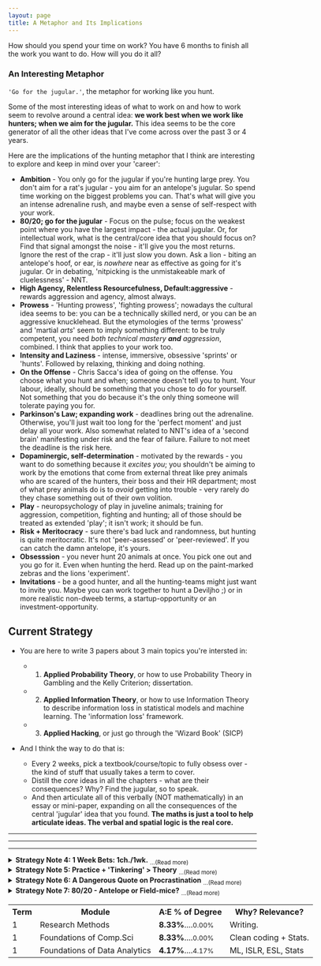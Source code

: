 ```yaml
---
layout: page
title: A Metaphor and Its Implications 
---
```


<p class="message">
  How should you spend your time on work? You have 6 months to finish all the work you want to do. How will you do it all?
 
### An Interesting Metaphor

`'Go for the jugular.'`, the metaphor for working like you hunt.

Some of the most interesting ideas of what to work on and how to work seem to revolve around a central idea: **we work best when we work like hunters; when we aim for the jugular.** This idea seems to be the core generator of all the other ideas that I've come across over the past 3 or 4 years.

Here are the implications of the hunting metaphor that I think are interesting to explore and keep in mind over your 'career':

* **Ambition** - You only go for the jugular if you're hunting large prey. You don't aim for a rat's jugular - you aim for an antelope's jugular. So spend time working on the biggest problems you can. That's what will give you an intense adrenaline rush, and maybe even a sense of self-respect with your work.
* **80/20; go for the jugular** - Focus on the pulse; focus on the weakest point where you have the largest impact - the actual jugular. Or, for intellectual work, what is the central/core idea that you should focus on? Find that signal amongst the noise - it'll give you the most returns. Ignore the rest of the crap - it'll just slow you down. Ask a lion - biting an antelope's hoof, or ear, is *nowhere* near as effective as going for it's jugular. Or in debating, 'nitpicking is the unmistakeable mark of cluelessness' - NNT.
* **High Agency, Relentless Resourcefulness, Default:aggressive** - rewards aggression and agency, almost always.
* **Prowess** - 'Hunting prowess', 'fighting prowess'; nowadays the cultural idea seems to be: you can be a technically skilled nerd, or you can be an aggressive knucklehead. But the etymologies of the terms 'prowess' and 'martial *arts*' seem to imply something different: to be truly competent, you need *both technical mastery **and** aggression*, combined. I think that applies to your work too. 
* **Intensity and Laziness** - intense, immersive, obsessive 'sprints' or 'hunts'. Followed by relaxing, thinking and doing nothing.
* **On the Offense** - Chris Sacca's idea of going on the offense. You choose what you hunt and when; someone doesn't tell you to hunt. Your labour, ideally, should be something that you chose to do for yourself. Not something that you do because it's the only thing someone will tolerate paying you for.
* **Parkinson's Law; expanding work** - deadlines bring out the adrenaline. Otherwise, you'll just wait too long for the 'perfect moment' and just delay all your work. Also somewhat related to NNT's idea of a 'second brain' manifesting under risk and the fear of failure. Failure to not meet the deadline is the risk here.
* **Dopaminergic, self-determination** - motivated by the rewards - you want to do something because it *excites you*; you shouldn't be aiming to work by the emotions that come from external threat like prey animals who are scared of the hunters, their boss and their HR department; most of what prey animals do is to *avoid* getting into trouble - very rarely do they chase something out of their own volition.
* **Play** - neuropsychology of play in juveline animals; training for aggression, competition, fighting and hunting; all of those should be treated as extended 'play'; it isn't work; it should be fun.
* **Risk + Meritocracy** - sure there's bad luck and randomness, but hunting is quite meritocratic. It's not 'peer-assessed' or 'peer-reviewed'. If you can catch the damn antelope, it's yours.
* **Obsesssion** - you never hunt 20 animals at once. You pick one out and you go for it. Even when hunting the herd. Read up on the paint-marked zebras and the lions 'experiment'.
* **Invitations** - be a good hunter, and all the hunting-teams might just want to invite you. Maybe you can work together to hunt a Deviljho ;) or in more realistic non-dweeb terms, a startup-opportunity or an investment-opportunity.


## Current Strategy

* You are here to write 3 papers about 3 main topics you're intersted in: 
  * 1. **Applied Probability Theory**, or how to use Probability Theory in Gambling and the Kelly Criterion; dissertation.
  * 2. **Applied Information Theory**, or how to use Information Theory to describe information loss in statistical models and machine learning. The 'information loss' framework. 
  * 3. **Applied Hacking**, or just go through the 'Wizard Book' (SICP)
  
* And I think the way to do that is:
  * Every 2 weeks, pick a textbook/course/topic to fully obsess over - the kind of stuff that usually takes a term to cover.
  * Distill the *core* ideas in all the chapters - what are their consequences? Why? Find the jugular, so to speak.
  * And then articulate all of this verbally (NOT mathematically) in an essay or mini-paper, expanding on all the consequences of the central 'jugular' idea that you found. **The maths is just a tool to help articulate ideas. The verbal and spatial logic is the real core.**


---
---
---

 
 
<details><summary> <b>Strategy Note 4: 1 Week Bets: 1ch./1wk.</b> <sub>...(Read more) </sub></summary>
  Planning out what material to study on the side and which topics to master over the year seems too 'totalitarian' for your sense of curiosity. It actually makes you feel a bit anxious and imprisoned by your own stupid plan. In fact, your natural sense of disobedience makes you want to ignore your own dumb plan and pretend like it doesn't exist ('procrastination', they call it). That's probably the same reason why everyone fails their New Year's Resolutions: it's too totalitarian and controlling. A whole year of your behaviour is being forced to obey a decision you made over a single week or so. 
  <br>
  Instead, what you *should* try to do is: <b>Make <u>1-week:1-chapter</u> bets</b>. At the start of every week, choose 1 chapter's worth of material from *any* book or topic that you're most curious about. Your goal that week is to master the knowledge and applications of that chapter, and then write a 1-page cheat-sheet/guide for that chapter to summarise the core principles. 1 week is enough time to learn a decent chunk of material, but short enough that if you choose the wrong chapter and regret it, you only lose 1 week of time. That's about 50 decent 'chapters' of knowledge per year, if you keep it up. 
  <br>
  <small>(Inspired by: <b>1.</b> 'Shape Up', by some of the guys from Basecamp/37Signals; talks about 6-week bets when deciding what project to work on next, and <b>2.</b> the idea of the 'Rational Flaneur' from Antifragile.)</small> 
</details>

<details><summary> <b>Strategy Note 5: Practice + 'Tinkering' > Theory</b> <sub>...(Read more) </sub></summary>
  Focus on building skills and intuition to build and research unknown ideas. Tinkering around and creating: that's the goal. Do NOT worry at all about theoretical formulae. Much of theory *follows* the invention that sparked the research. Not the other way round. The best researchers probably tinker around and invent things playfully and non-theoretically. <u>They usually come up with formal mathematical proofs AFTER the invention. </u> How else did they know what they were trying to prove? If you do not grasp the intuitive practical consequences of an idea, how can you formulate theory for it? By logically following and combining existing proofs? If it was that straightforwardly logical and un-playful, people would already have discovered the idea. 
</details>

<details><summary> <b>Strategy Note 6: A Dangerous Quote on Procrastination</b> <sub>...(Read more) </sub></summary>
 <i>'One of the most dangerous illusions you get from school is the idea that doing great things requires a lot of discipline. Most subjects are taught in such a boring way that it's only by discipline that you can flog yourself through them. So I was surprised when, early in college, I read a quote by Wittgenstein saying that he had no self-discipline and had never been able to deny himself anything, not even a cup of coffee.

Now I know a number of people who do great work, and it's the same with all of them. They have little discipline. They're all terrible procrastinators and find it almost impossible to make themselves do anything they're not interested in.'</i> - from <i>What You'll Wish You'd Known</i> by Paul Graham

</details>

<details><summary> <b>Strategy Note 7: 80/20 - Antelope or Field-mice?</b> <sub>...(Read more) </sub></summary>
  <i>'So ask yourself at the end of the day, 'Did I spend today chasing mice or hunting antelope?'</i>
  <br>
  An idea that Tim Ferriss talked about before. Are you hunting antelope or are you hunting field-mice? Are you focusing on chasing down the impactful targets and opportunities? Or did you just waste an entire day, week, month, or even sadly, an entire year, chasing nothing noteworthy?  
   </details>





<table style ="width:130%">
  <tr>
    <th> <b> Term </b> </th>
    <th> <b> Module </b> </th>
    <th> <b> A:E % of Degree </b> </th>
    <th> <b> Why? Relevance? </b> </th>
  </tr>
  <tr>
    <td> 1 </td>
    <td> Research Methods </td>
    <td> <b>8.33%</b>....<small>0.00% </small></td>
    <td> Writing. </td>
  </tr>
  <tr>
    <td> 1 </td>
    <td> Foundations of Comp.Sci </td>
    <td> <b>8.33%</b>....<small>0.00% </small></td>
    <td> Clean coding + Stats. </td>
  </tr>
  <tr>
    <td> 1 </td>
    <td> Foundations of Data Analytics </td>
    <td> <b>4.17%</b>....<small>4.17% </small></td>
    <td> ML, ISLR, ESL, Stats </td>
  </tr>
</table>
